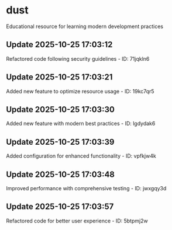 # dust
Educational resource for learning modern development practices

## Update 2025-10-25 17:03:12
Refactored code following security guidelines - ID: 71jqkln6


## Update 2025-10-25 17:03:21
Added new feature to optimize resource usage - ID: 19kc7qr5


## Update 2025-10-25 17:03:30
Added new feature with modern best practices - ID: lgdydak6


## Update 2025-10-25 17:03:39
Added configuration for enhanced functionality - ID: vpfkjw4k


## Update 2025-10-25 17:03:48
Improved performance with comprehensive testing - ID: jwxgqy3d


## Update 2025-10-25 17:03:57
Refactored code for better user experience - ID: 5btpmj2w

